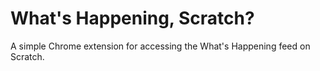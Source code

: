 # What's Happening, Scratch?
A simple Chrome extension for accessing the What's Happening feed on Scratch.